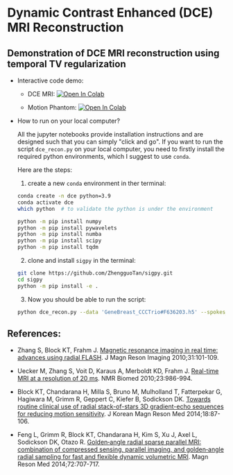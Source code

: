 # Dynamic Contrast Enhanced (DCE) MRI Reconstruction

## Demonstration of DCE MRI reconstruction using temporal TV regularization

* Interactive code demo:

    * DCE MRI: [![Open In Colab](https://colab.research.google.com/assets/colab-badge.svg)](https://colab.research.google.com/github/ZhengguoTan/demo_dce_recon/blob/main/demo_dce_sim_recon_temptv.ipynb)

    * Motion Phantom: [![Open In Colab](https://colab.research.google.com/assets/colab-badge.svg)](https://colab.research.google.com/github/ZhengguoTan/demo_dce_recon/blob/main/demo_motion_phantom.ipynb)


* How to run on your local computer?

    All the jupyter notebooks provide installation instructions and are designed such that you can simply "click and go". If you want to run the script `dce_recon.py` on your local computer, you need to firstly install the required python environments, which I suggest to use `conda`.

    Here are the steps:

    1. create a new `conda` environment in ther terminal:

    ```bash
    conda create -n dce python=3.9
    conda activate dce
    which python  # to validate the python is under the environment
    ```

    ```bash
    python -m pip install numpy
    python -m pip install pywavelets
    python -m pip install numba
    python -m pip install scipy
    python -m pip install tqdm
    ```

    2. clone and install `sigpy` in the terminal:

    ```bash
    git clone https://github.com/ZhengguoTan/sigpy.git
    cd sigpy
    python -m pip install -e .
    ```

    3. Now you should be able to run the script:

    ```bash
    python dce_recon.py --data 'GeneBreast_CCCTrio#F636203.h5' --spokes_per_frame 12 --slice_idx 96 --slice_inc 1
    ```

## References:

* Zhang S, Block KT, Frahm J. [Magnetic resonance imaging in real time: advances using radial FLASH](https://doi.org/10.1002/jmri.21987). J Magn Reson Imaging 2010;31:101-109.

* Uecker M, Zhang S, Voit D, Karaus A, Merboldt KD, Frahm J. [Real-time MRI at a resolution of 20 ms](https://doi.org/10.1002/nbm.1585). NMR Biomed 2010;23:986-994.

* Block KT, Chandarana H, Milla S, Bruno M, Mulholland T, Fatterpekar G, Hagiwara M, Grimm R, Geppert C, Kiefer B, Sodickson DK. [Towards routine clinical use of radial stack-of-stars 3D gradient-echo sequences for reducing motion sensitivity](https://doi.org/10.13104/jksmrm.2014.18.2.87). J Korean Magn Reson Med 2014;18:87-106.

* Feng L, Grimm R, Block KT, Chandarana H, Kim S, Xu J, Axel L, Sodickson DK, Otazo R. [Golden‐angle radial sparse parallel MRI: combination of compressed sensing, parallel imaging, and golden‐angle radial sampling for fast and flexible dynamic volumetric MRI](https://doi.org/10.1002/mrm.24980). Magn Reson Med 2014;72:707-717.

